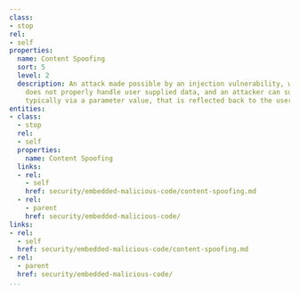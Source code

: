 ```yaml
---
class:
- stop
rel:
- self
properties:
  name: Content Spoofing
  sort: 5
  level: 2
  description: An attack made possible by an injection vulnerability, where an API
    does not properly handle user supplied data, and an attacker can supply content,
    typically via a parameter value, that is reflected back to the user.
entities:
- class:
  - stop
  rel:
  - self
  properties:
    name: Content Spoofing
  links:
  - rel:
    - self
    href: security/embedded-malicious-code/content-spoofing.md
  - rel:
    - parent
    href: security/embedded-malicious-code/
links:
- rel:
  - self
  href: security/embedded-malicious-code/content-spoofing.md
- rel:
  - parent
  href: security/embedded-malicious-code/
...
```

